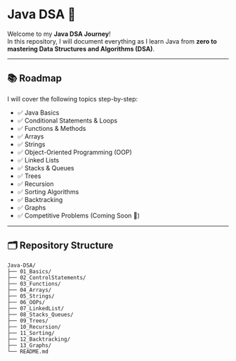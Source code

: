 # Java DSA 🚀

Welcome to my **Java DSA Journey**!  
In this repository, I will document everything as I learn Java from **zero to mastering Data Structures and Algorithms (DSA)**.

---

## 📚 Roadmap
I will cover the following topics step-by-step:

- ✅ Java Basics
- ✅ Conditional Statements & Loops
- ✅ Functions & Methods
- ✅ Arrays
- ✅ Strings
- ✅ Object-Oriented Programming (OOP)
- ✅ Linked Lists
- ✅ Stacks & Queues
- ✅ Trees
- ✅ Recursion
- ✅ Sorting Algorithms
- ✅ Backtracking
- ✅ Graphs
- ✅ Competitive Problems (Coming Soon 🚧)

---

## 🗂️ Repository Structure
```text
Java-DSA/
├── 01_Basics/
├── 02_ControlStatements/
├── 03_Functions/
├── 04_Arrays/
├── 05_Strings/
├── 06_OOPs/
├── 07_LinkedList/
├── 08_Stacks_Queues/
├── 09_Trees/
├── 10_Recursion/
├── 11_Sorting/
├── 12_Backtracking/
├── 13_Graphs/
└── README.md
